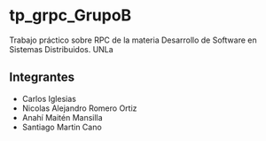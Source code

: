 # tp_grpc_GrupoB

Trabajo práctico sobre RPC de la materia Desarrollo de Software en Sistemas Distribuidos. UNLa

## Integrantes

- Carlos Iglesias
- Nicolas Alejandro Romero Ortiz
- Anahí Maitén Mansilla
- Santiago Martin Cano
